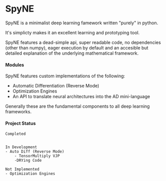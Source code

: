 

# SpyNE
SpyNE is a minimalist deep learning famework written 
"purely" in python. 

It's simplicty makes it an excellent
learning and prototyping tool.

SpyNE features a dead-simple api, super readable code,
no dependencies (other than numpy), eager execution by 
default and an accesible but detailed explanation of the underlying 
mathematical framework.

#### Modules
SpyNE features custom implementations of the following:
- Automatic Differentiation (Reverse Mode)
- Optimization Engines
- An API to translate neural architectures into the AD 
  mini-language
  
Generally these are the fundamental components to all deep
learning frameworks.


#### Project Status
```
Completed


In Development
- Auto Diff (Reverse Mode)
    - TensorMultiply VJP
    -DRYing Code
    
Not Implemented
- Optimization Engines


```

